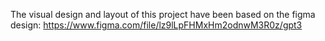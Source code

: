 The visual design and layout of this project have been based on the figma design: https://www.figma.com/file/lz9lLpFHMxHm2odnwM3R0z/gpt3
